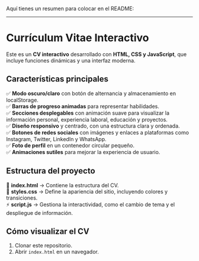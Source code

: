 Aquí tienes un resumen para colocar en el README:  

---

# **Currículum Vitae Interactivo**  

Este es un **CV interactivo** desarrollado con **HTML, CSS y JavaScript**, que incluye funciones dinámicas y una interfaz moderna.  

## **Características principales**  
✅ **Modo oscuro/claro** con botón de alternancia y almacenamiento en localStorage.  
✅ **Barras de progreso animadas** para representar habilidades.  
✅ **Secciones desplegables** con animación suave para visualizar la información personal, experiencia laboral, educación y proyectos.  
✅ **Diseño responsivo** y centrado, con una estructura clara y ordenada.  
✅ **Botones de redes sociales** con imágenes y enlaces a plataformas como Instagram, Twitter, LinkedIn y WhatsApp.  
✅ **Foto de perfil** en un contenedor circular pequeño.  
✅ **Animaciones sutiles** para mejorar la experiencia de usuario.  

## **Estructura del proyecto**  
📌 **index.html** → Contiene la estructura del CV.  
🎨 **styles.css** → Define la apariencia del sitio, incluyendo colores y transiciones.  
⚡ **script.js** → Gestiona la interactividad, como el cambio de tema y el despliegue de información.  

## **Cómo visualizar el CV**  
1. Clonar este repositorio.  
2. Abrir `index.html` en un navegador.